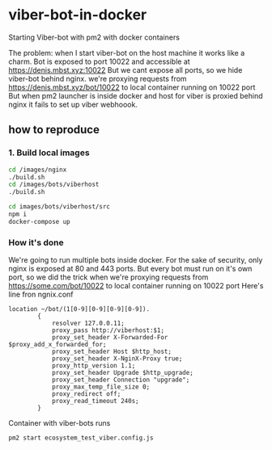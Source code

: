 # viber-bot-in-docker
Starting Viber-bot with pm2 with docker containers

The problem: when I start viber-bot on the host machine it works like a charm.
Bot is exposed to port 10022 and accessible at https://denis.mbst.xyz:10022
But we cant expose all ports, so we hide viber-bot behind nginx.
we're proxying requests from https://denis.mbst.xyz/bot/10022 to local container running on 10022 port
But when pm2 launcher is inside docker and host for viber is proxied behind nginx
it fails to set up viber webhoook.

## how to reproduce
### 1. Build local images
```bash
cd /images/nginx
./build.sh
cd /images/bots/viberhost
./build.sh
```

```bash
cd images/bots/viberhost/src
npm i
docker-compose up
```

### How it's done
We're going to run multiple bots inside docker. For the sake of security,
only nginx is exposed at 80 and 443 ports.
But every bot must run on it's own port, so we did the trick when
we're proxying requests from https://some.com/bot/10022 to local container running on 10022 port
Here's line fron ngnix.conf
```nginx
location ~/bot/(1[0-9][0-9][0-9][0-9]).
        {
            resolver 127.0.0.11;
            proxy_pass http://viberhost:$1;
            proxy_set_header X-Forwarded-For $proxy_add_x_forwarded_for;
            proxy_set_header Host $http_host;
            proxy_set_header X-NginX-Proxy true;
            proxy_http_version 1.1;
            proxy_set_header Upgrade $http_upgrade;
            proxy_set_header Connection "upgrade";
            proxy_max_temp_file_size 0;
            proxy_redirect off;
            proxy_read_timeout 240s;
        }
```
Container with viber-bots runs
```bash
pm2 start ecosystem_test_viber.config.js 
```
